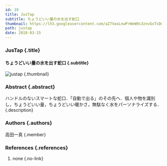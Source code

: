 ```yaml
---
id: 19
title: JusTap
subtitle: ちょうどいい量の水を出す蛇口
thumbnail: https://lh3.googleusercontent.com/aZ7VaxLnwPrWeW0s3znvGxTcDd0OcbdszCHFrKtV9DdvCR-tXftSnaQuVsDkmm0Dv-BBcHreBVpAajTjI2wf-iNYRQVqYCSWT8KciraQUKq51QesBbVvw-L4w-3Dd04LcA7U860gz8f6zY1RBuCKdV6F3CkzHMdGvUhzeAzV8bfNP6Xe3V2n4azcudwJTh7v2O4radVa0KcDwYkxQEtrJdPrvRr3MGRVIfMj4vOpvS2W0TnqnlgOxoIwaZHlYjTQ8meqvcuskJWf5uwbZfVcxJ0ojYECqyp-gC_VC0VNCW8b0Qse6si7KfZVpTErGgbXbV-GDtNXaQR-b8Mh7E6nt6F0ifJBUSMhF3Hu99X1O71cwXO-AO4pvz3lgQVYRkj_koHB9RD5c9-UI3wil4DK48xWxU3V8fBAEdKYOE8wPkEy4ReymcT-XDuFo8I5wgzB-3zAWiu8m0b6hIgg_GtAdG7RI_HIjs-H_Dm9_WLUd6F9LjJsih-2b8-UzWbJH5ZYxM6kHqJZSVc_49DidxZmO31IKTJPDxo3CaruqEam4kfl1DOB25DD6NRcgxf6TjzjZCmP0JdDWiOWkMYXyhDkY9n62YH-TnP5i66jb4xk=w1509-h1006-rp
path: justap
date: 2018-03-15
---
```


### JusTap {.title}

#### ちょうどいい量の水を出す蛇口 {.subtitle}

![justap](https://lh3.googleusercontent.com/EX5yolxLoRJ4whOzI9rx9c-IGrKFvldiDrhUHcFnp1vnXIDQdwc4Aeu8rCRWLTQNzTALi2cBQKJ6wub_sBG63Mz9RdaPwH_tydHXXHypACCcges_5wbOhqtCVZEz2r1UFrqQbK4c-ajTVFEzpw1Ndw5KglCgx6LGzV36WfxU9pz8TuVzcl1HmH2vg8L2uSYe4eKP1NECsRXn14FIEQ2R__9Wl_bT21wUVNS3jhizxDdaSsQbPYLLlYFrkDpVTS5bY5cN0qcUy_C8aZQJOxBuNXlpqkOR42ZD-dRbs6PgDvrjBrqIRdnnwzi2f_RdkPXevXVQedFjbhc5mnu3aV9BLbOo8XPW03tz6J0SoXP720s5gsqZYIXcOhhAFoCaBbBbbivFad1DDDGxG6DZCHe0IeIPWkt6YOEmj1edZ6CYzEW0Sg6R9AtKXDUjzLC0zVPHOlPy2DPZ422HSCGA13kyZSTre-P7qv35b4FF2KcJUrz21wMFzK8uQKUMVBVyPlmFXsBxz0Cz7guWm8flwXNuorxQcNBetajKpvt5AIrNU82kKVeFHNGCX7SYfyGAOH14fCqhFU7BAH2JDW-2Wq9xlWl9QxAX_MOeSDsdB1vx=w1789-h1006-rp "justap") {.thumbnail}

### Abstract  {.abstract}

ハンドルのないスマートな蛇口．「自動で出る」のその先へ．個人や物を識別し，ちょうどいい量，ちょうどいい暖かさ，無駄なく水をパーソナライズする． {.description}

### Authors {.authors}

高田一真 {.member}

### References {.references}

1. none {.no-link}

